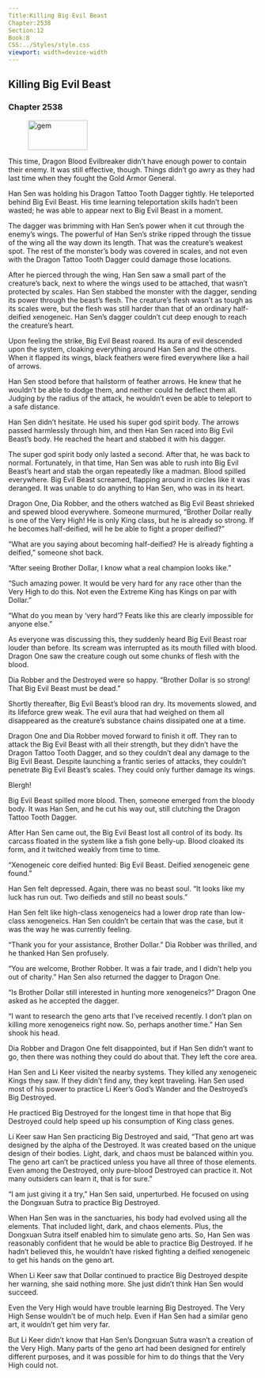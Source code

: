 ```yaml
---
Title:Killing Big Evil Beast 
Chapter:2538 
Section:12 
Book:8 
CSS:../Styles/style.css 
viewport: width=device-width
---
```

  
## Killing Big Evil Beast
### Chapter 2538
  
<figure>
	<img src="../Images/gem.gif" alt="gem" id="gem" width="120" height="60" />
</figure>
  

  
This time, Dragon Blood Evilbreaker didn’t have enough power to contain their enemy. It was still effective, though. Things didn’t go awry as they had last time when they fought the Gold Armor General.

Han Sen was holding his Dragon Tattoo Tooth Dagger tightly. He teleported behind Big Evil Beast. His time learning teleportation skills hadn’t been wasted; he was able to appear next to Big Evil Beast in a moment.

The dagger was brimming with Han Sen’s power when it cut through the enemy’s wings. The powerful of Han Sen’s strike ripped through the tissue of the wing all the way down its length. That was the creature’s weakest spot. The rest of the monster’s body was covered in scales, and not even with the Dragon Tattoo Tooth Dagger could damage those locations.

After he pierced through the wing, Han Sen saw a small part of the creature’s back, next to where the wings used to be attached, that wasn’t protected by scales. Han Sen stabbed the monster with the dagger, sending its power through the beast’s flesh. The creature’s flesh wasn’t as tough as its scales were, but the flesh was still harder than that of an ordinary half-deified xenogeneic. Han Sen’s dagger couldn’t cut deep enough to reach the creature’s heart.

Upon feeling the strike, Big Evil Beast roared. Its aura of evil descended upon the system, cloaking everything around Han Sen and the others. When it flapped its wings, black feathers were fired everywhere like a hail of arrows.

Han Sen stood before that hailstorm of feather arrows. He knew that he wouldn’t be able to dodge them, and neither could he deflect them all. Judging by the radius of the attack, he wouldn’t even be able to teleport to a safe distance.

Han Sen didn’t hesitate. He used his super god spirit body. The arrows passed harmlessly through him, and then Han Sen raced into Big Evil Beast’s body. He reached the heart and stabbed it with his dagger.

The super god spirit body only lasted a second. After that, he was back to normal. Fortunately, in that time, Han Sen was able to rush into Big Evil Beast’s heart and stab the organ repeatedly like a madman. Blood spilled everywhere. Big Evil Beast screamed, flapping around in circles like it was deranged. It was unable to do anything to Han Sen, who was in its heart.

Dragon One, Dia Robber, and the others watched as Big Evil Beast shrieked and spewed blood everywhere. Someone murmured, “Brother Dollar really is one of the Very High! He is only King class, but he is already so strong. If he becomes half-deified, will he be able to fight a proper deified?”

“What are you saying about becoming half-deified? He is already fighting a deified,” someone shot back.

“After seeing Brother Dollar, I know what a real champion looks like.”

“Such amazing power. It would be very hard for any race other than the Very High to do this. Not even the Extreme King has Kings on par with Dollar.”

“What do you mean by ‘very hard’? Feats like this are clearly impossible for anyone else.”

As everyone was discussing this, they suddenly heard Big Evil Beast roar louder than before. Its scream was interrupted as its mouth filled with blood. Dragon One saw the creature cough out some chunks of flesh with the blood.

Dia Robber and the Destroyed were so happy. “Brother Dollar is so strong! That Big Evil Beast must be dead.”

Shortly thereafter, Big Evil Beast’s blood ran dry. Its movements slowed, and its lifeforce grew weak. The evil aura that had weighed on them all disappeared as the creature’s substance chains dissipated one at a time.

Dragon One and Dia Robber moved forward to finish it off. They ran to attack the Big Evil Beast with all their strength, but they didn’t have the Dragon Tattoo Tooth Dagger, and so they couldn’t deal any damage to the Big Evil Beast. Despite launching a frantic series of attacks, they couldn’t penetrate Big Evil Beast’s scales. They could only further damage its wings.

Blergh!

Big Evil Beast spilled more blood. Then, someone emerged from the bloody body. It was Han Sen, and he cut his way out, still clutching the Dragon Tattoo Tooth Dagger.

After Han Sen came out, the Big Evil Beast lost all control of its body. Its carcass floated in the system like a fish gone belly-up. Blood cloaked its form, and it twitched weakly from time to time.

“Xenogeneic core deified hunted: Big Evil Beast. Deified xenogeneic gene found.”

Han Sen felt depressed. Again, there was no beast soul. “It looks like my luck has run out. Two deifieds and still no beast souls.”

Han Sen felt like high-class xenogeneics had a lower drop rate than low-class xenogeneics. Han Sen couldn’t be certain that was the case, but it was the way he was currently feeling.

“Thank you for your assistance, Brother Dollar.” Dia Robber was thrilled, and he thanked Han Sen profusely.

“You are welcome, Brother Robber. It was a fair trade, and I didn’t help you out of charity.” Han Sen also returned the dagger to Dragon One.

“Is Brother Dollar still interested in hunting more xenogeneics?” Dragon One asked as he accepted the dagger.

“I want to research the geno arts that I’ve received recently. I don’t plan on killing more xenogeneics right now. So, perhaps another time.” Han Sen shook his head.

Dia Robber and Dragon One felt disappointed, but if Han Sen didn’t want to go, then there was nothing they could do about that. They left the core area.

Han Sen and Li Keer visited the nearby systems. They killed any xenogeneic Kings they saw. If they didn’t find any, they kept traveling. Han Sen used most of his power to practice Li Keer’s God’s Wander and the Destroyed’s Big Destroyed.

He practiced Big Destroyed for the longest time in that hope that Big Destroyed could help speed up his consumption of King class genes.

Li Keer saw Han Sen practicing Big Destroyed and said, “That geno art was designed by the alpha of the Destroyed. It was created based on the unique design of their bodies. Light, dark, and chaos must be balanced within you. The geno art can’t be practiced unless you have all three of those elements. Even among the Destroyed, only pure-blood Destroyed can practice it. Not many outsiders can learn it, that is for sure.”

“I am just giving it a try,” Han Sen said, unperturbed. He focused on using the Dongxuan Sutra to practice Big Destroyed.

When Han Sen was in the sanctuaries, his body had evolved using all the elements. That included light, dark, and chaos elements. Plus, the Dongxuan Sutra itself enabled him to simulate geno arts. So, Han Sen was reasonably confident that he would be able to practice Big Destroyed. If he hadn’t believed this, he wouldn’t have risked fighting a deified xenogeneic to get his hands on the geno art.

When Li Keer saw that Dollar continued to practice Big Destroyed despite her warning, she said nothing more. She just didn’t think Han Sen would succeed.

Even the Very High would have trouble learning Big Destroyed. The Very High Sense wouldn’t be of much help. Even if Han Sen had a similar geno art, it wouldn’t get him very far.

But Li Keer didn’t know that Han Sen’s Dongxuan Sutra wasn’t a creation of the Very High. Many parts of the geno art had been designed for entirely different purposes, and it was possible for him to do things that the Very High could not.
